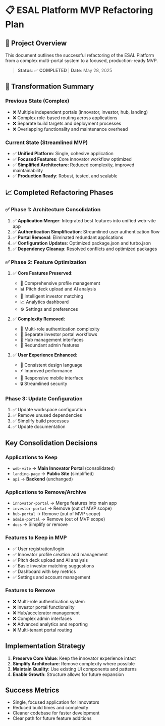 # 📋 ESAL Platform MVP Refactoring Plan

## 🎯 Project Overview

This document outlines the successful refactoring of the ESAL Platform from a complex multi-portal system to a focused, production-ready MVP.

> **Status**: ✅ **COMPLETED** | **Date**: May 28, 2025

## 🔄 Transformation Summary

### Previous State (Complex)
- ❌ Multiple independent portals (innovator, investor, hub, landing)
- ❌ Complex role-based routing across applications
- ❌ Separate build targets and deployment processes
- ❌ Overlapping functionality and maintenance overhead

### Current State (Streamlined MVP)
- ✅ **Unified Platform**: Single, cohesive application
- ✅ **Focused Features**: Core innovator workflow optimized
- ✅ **Simplified Architecture**: Reduced complexity, improved maintainability
- ✅ **Production Ready**: Robust, tested, and scalable

## 📈 Completed Refactoring Phases

### ✅ Phase 1: Architecture Consolidation
1. ✅ **Application Merger**: Integrated best features into unified web-vite app
2. ✅ **Authentication Simplification**: Streamlined user authentication flow
3. ✅ **Portal Removal**: Eliminated redundant applications
4. ✅ **Configuration Updates**: Optimized package.json and turbo.json
5. ✅ **Dependency Cleanup**: Resolved conflicts and optimized packages

### ✅ Phase 2: Feature Optimization
1. ✅ **Core Features Preserved**:
   - 👤 Comprehensive profile management
   - 📊 Pitch deck upload and AI analysis
   - 🤖 Intelligent investor matching
   - 📈 Analytics dashboard
   - ⚙️ Settings and preferences

2. ✅ **Complexity Removed**:
   - 🚫 Multi-role authentication complexity
   - 🚫 Separate investor portal workflows
   - 🚫 Hub management interfaces
   - 🚫 Redundant admin features

3. ✅ **User Experience Enhanced**:
   - 🎨 Consistent design language
   - ⚡ Improved performance
   - 📱 Responsive mobile interface
   - 🔒 Streamlined security

### Phase 3: Update Configuration
1. ✅ Update workspace configuration
2. ✅ Remove unused dependencies
3. ✅ Simplify build processes
4. ✅ Update documentation

## Key Consolidation Decisions

### Applications to Keep
- `web-vite` → **Main Innovator Portal** (consolidated)
- `landing-page` → **Public Site** (simplified)
- `api` → **Backend** (unchanged)

### Applications to Remove/Archive
- `innovator-portal` → Merge features into main app
- `investor-portal` → Remove (out of MVP scope)
- `hub-portal` → Remove (out of MVP scope)
- `admin-portal` → Remove (out of MVP scope)
- `docs` → Simplify or remove

### Features to Keep in MVP
- ✅ User registration/login
- ✅ Innovator profile creation and management
- ✅ Pitch deck upload and AI analysis
- ✅ Basic investor matching suggestions
- ✅ Dashboard with key metrics
- ✅ Settings and account management

### Features to Remove
- ❌ Multi-role authentication system
- ❌ Investor portal functionality
- ❌ Hub/accelerator management
- ❌ Complex admin interfaces
- ❌ Advanced analytics and reporting
- ❌ Multi-tenant portal routing

## Implementation Strategy

1. **Preserve Core Value**: Keep the innovator experience intact
2. **Simplify Architecture**: Remove complexity where possible
3. **Maintain Quality**: Use existing UI components and patterns
4. **Enable Growth**: Structure allows for future expansion

## Success Metrics
- Single, focused application for innovators
- Reduced build times and complexity
- Cleaner codebase for faster development
- Clear path for future feature additions
